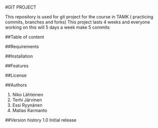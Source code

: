 #GIT PROJECT

This repository is used for git project for the course in TAMK ( practicing commits, branches and forks)
This project lasts 4 weeks and everyone working on this will 5 days a week make 5 commits

##Table of content

##Requirements

##Installation

##Features

##License

##Authors

1. Niko Lähteinen
2. Terhi Järvinen
3. Essi Ryynänen
4. Matias Karmanto

##Version history
1.0 Initial release
